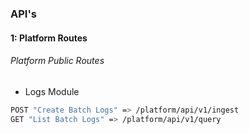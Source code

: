 ### API's

#### 1: Platform Routes

###### Platform Public Routes

- Logs Module

```bash
POST "Create Batch Logs" => /platform/api/v1/ingest
GET "List Batch Logs" => /platform/api/v1/query
```
